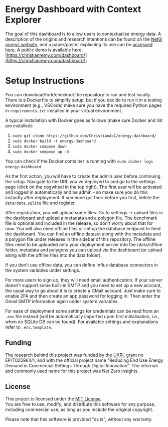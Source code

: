 # Energy Dashboard with Context Explorer

The goal of this dashboard is to allow users to contextualise energy data. A description of the origins and research intentions can be found on the [Net0i project website](https://wp.lancs.ac.uk/net0i/energy-dashboard/), and a paper/poster explaining its use can be [accessed here](https://wp.lancs.ac.uk/net0i/files/2025/06/2025-remy-contextviz.pdf). A public demo is available here: [https://christianremy.com/dashboard/](https://christianremy.com/dashboard/)

# Setup Instructions

You can download/fork/checkout the repository to run and test locally. There is a Dockerfile to simplify setup, but if you decide to run it in a testing environment (e.g., VSCode) make sure you have the required Python pages in `requirements.txt` installed in your virtual environment.

A typical installation with Docker goes as follows (make sure Docker and Git are installed):

1) `sudo git clone https://github.com/ChristianAoC/energy-dashboard/`
2) `sudo docker build -t energy-dashboard .`
3) `sudo docker compose down`
4) `sudo docker compose up -d`

You can check if the Docker container is running with `sudo docker logs energy-dashboard`.

As the first action, you will have to create the admin user before continuing the setup. Navigate to the URL you've deployed to and go to the settings page (click on the cogwheel in the top right). The first user will be activated and logged in automatically and be admin - so make sure you do this instantly after deployment. If someone got their before you first, delete the `data/data.sqlite` file and register.

After registration, you will upload some files. Go to settings -> upload files in the dashboard and upload a metadata and a polygon file. The benchmark file is optional and included in the release, so don't worry about that for now. You will also need offline files or set up the database endpoint to feed the dashboard. You can find an offline dataset along with the metadata and a polygon file under releases in the sidebar of this repository. The offline files need to be uploaded onto your deployment server into the /data/offline folder, metadata and polygons you can upload via the dashboard (or upload along with the offline files into the data folder).

If you don't use offline data, you can define Influx database connectors in the system variables under settings.

For more users to sign up, they will need email authentication. If your server doesn't support some built-in SMTP and you need to set up a new account, the usual way to go about it is to create a GMail account. Just make sure to enable 2FA and then create an app password for logging in. Then enter the Gmail SMTP information again under system variables.

For ease of deployment some settings for credentials can be read from an `.env` file instead (will be automatically imported upon first initialisation, i.e., when no SQLite DB can be found). For available settings and explanations refer to `.env.template`.

## Funding

The research behind this project was funded by the [UKRI](https://gtr.ukri.org/projects?ref=EP%2FT025964%2F1), grant no EP/T025964/1, and with the official project name "Reducing End Use Energy Demand in Commercial Settings Through Digital Innovation". The informal and commonly used name for this project was Net Zero insights.

## License

This project is licensed under the [MIT License](LICENSE).  
You are free to use, modify, and distribute this software for any purpose, including commercial use, as long as you include the original copyright.

Please note that this software is provided "as is", without any warranty.
